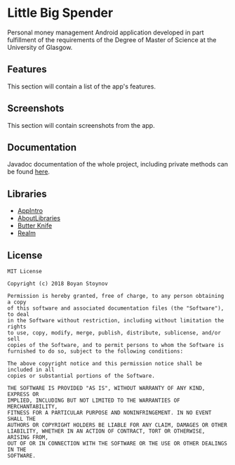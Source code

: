 # Little Big Spender
Personal money management Android application developed in part fulfillment of the requirements of the Degree of Master of Science at the University of Glasgow.

## Features
This section will contain a list of the app's features.

## Screenshots
This section will contain screenshots from the app.

## Documentation
Javadoc documentation of the whole project, including private methods can be found [here](https://stboyan.github.io/Little-Big-Spender/).

## Libraries 
- [AppIntro](https://github.com/apl-devs/AppIntro)
- [AboutLibraries](https://github.com/mikepenz/AboutLibraries)
- [Butter Knife](https://github.com/JakeWharton/butterknife)
- [Realm](https://github.com/realm/realm-java)

## License
    MIT License
     
    Copyright (c) 2018 Boyan Stoynov
     
    Permission is hereby granted, free of charge, to any person obtaining a copy
    of this software and associated documentation files (the "Software"), to deal
    in the Software without restriction, including without limitation the rights
    to use, copy, modify, merge, publish, distribute, sublicense, and/or sell
    copies of the Software, and to permit persons to whom the Software is
    furnished to do so, subject to the following conditions:
     
    The above copyright notice and this permission notice shall be included in all
    copies or substantial portions of the Software.
     
    THE SOFTWARE IS PROVIDED "AS IS", WITHOUT WARRANTY OF ANY KIND, EXPRESS OR
    IMPLIED, INCLUDING BUT NOT LIMITED TO THE WARRANTIES OF MERCHANTABILITY,
    FITNESS FOR A PARTICULAR PURPOSE AND NONINFRINGEMENT. IN NO EVENT SHALL THE
    AUTHORS OR COPYRIGHT HOLDERS BE LIABLE FOR ANY CLAIM, DAMAGES OR OTHER
    LIABILITY, WHETHER IN AN ACTION OF CONTRACT, TORT OR OTHERWISE, ARISING FROM,
    OUT OF OR IN CONNECTION WITH THE SOFTWARE OR THE USE OR OTHER DEALINGS IN THE
    SOFTWARE.